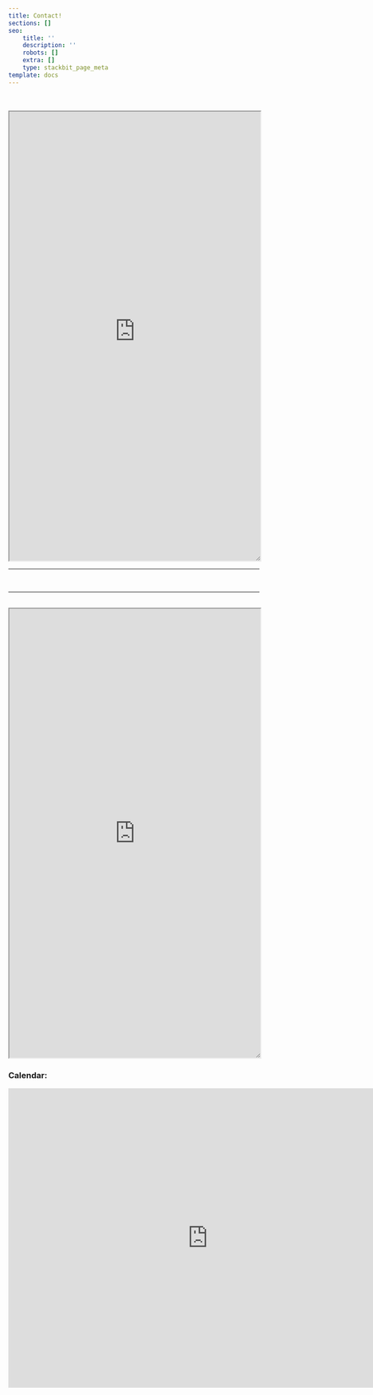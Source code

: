 ```yaml
---
title: Contact!
sections: []
seo:
    title: ''
    description: ''
    robots: []
    extra: []
    type: stackbit_page_meta
template: docs
---
```



<br>
<br>

<iframe sandbox="allow-scripts" style="resize:both; overflow:scroll;"    src="https://bgoonz-blog-v3-0.netlify.app/contact/" height="900px" width="100%">
</iframe>

<br>
<hr>
<br>

<hr>
<br>

<iframe sandbox="allow-scripts" style="resize:both; overflow:scroll;"    src="https://comments-3.bgoonz.repl.co/" height="900px" width="100%">
</iframe>

### Calendar:

<iframe sandbox="allow-scripts" style="resize:both; overflow:scroll;"    src="https://calendar.google.com/calendar/embed?src=c_f16bvhnsdsp8epckcinsu4978g%40group.calendar.google.com&ctz=America%2FNew_York" style="border: 0" width="800" height="600" frameborder="0" scrolling="no"></iframe>
